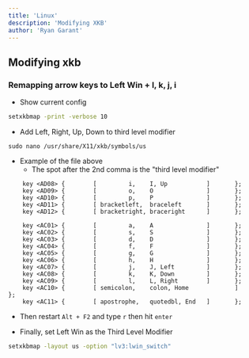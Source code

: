 ```yaml
---
title: 'Linux'
description: 'Modifying XKB'
author: 'Ryan Garant'
---
```


<article id="1">

## Modifying xkb

### Remapping arrow keys to Left Win + l, k, j, i

-   Show current config

```bash
setxkbmap -print -verbose 10
```

-   Add Left, Right, Up, Down to third level modifier

```
sudo nano /usr/share/X11/xkb/symbols/us
```

-   Example of the file above
    -   The spot after the 2nd comma is the "third level modifier"

```
    key <AD08> {        [         i,    I, Up           ]       };
    key <AD09> {        [         o,    O               ]       };
    key <AD10> {        [         p,    P               ]       };
    key <AD11> {        [ bracketleft,  braceleft       ]       };
    key <AD12> {        [ bracketright, braceright      ]       };

    key <AC01> {        [         a,    A               ]       };
    key <AC02> {        [         s,    S               ]       };
    key <AC03> {        [         d,    D               ]       };
    key <AC04> {        [         f,    F               ]       };
    key <AC05> {        [         g,    G               ]       };
    key <AC06> {        [         h,    H               ]       };
    key <AC07> {        [         j,    J, Left         ]       };
    key <AC08> {        [         k,    K, Down         ]       };
    key <AC09> {        [         l,    L, Right        ]       };
    key <AC10> {        [ semicolon,    colon, Home             ]       };
    key <AC11> {        [ apostrophe,   quotedbl, End   ]       };
```

-   Then restart `Alt + F2` and type `r` then hit `enter`

-   Finally, set Left Win as the Third Level Modifier

```bash
setxkbmap -layout us -option "lv3:lwin_switch"
```

</article>
